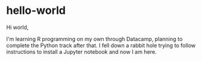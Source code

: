 # hello-world
 Hi world, 
 
 I'm learning R programming on my own through Datacamp, planning to complete the Python track after that. I fell down a rabbit hole trying to follow instructions to install a Jupyter notebook and now I am here.
